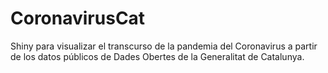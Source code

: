 # CoronavirusCat
Shiny para visualizar el transcurso de la pandemia del Coronavirus a partir de los datos públicos de Dades Obertes de la Generalitat de Catalunya.
